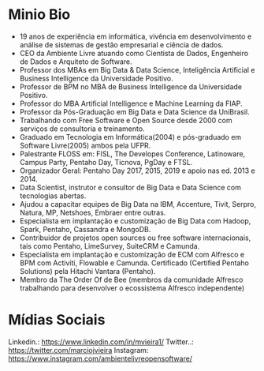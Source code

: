 # Minio Bio
* 19 anos de experiência em informática, vivência em desenvolvimento e análise de sistemas de gestão empresarial e ciência de dados.
* CEO da Ambiente Livre atuando como Cientista de Dados, Engenheiro de Dados e Arquiteto de Software. 
* Professor dos MBAs em Big Data & Data Science, Inteligência Artificial e Business Intelligence da Universidade Positivo.
* Professor de BPM no MBA de Business Intelligence da Universidade Positivo. 
* Professor do MBA Artificial Intelligence e Machine Learning da FIAP. 
* Professor da Pós-Graduação em Big Data e Data Science da UniBrasil. 
* Trabalhando com Free Software e Open Source desde 2000 com serviços de consultoria e treinamento. 
* Graduado em Tecnologia em Informática(2004) e pós-graduado em Software Livre(2005) ambos pela UFPR. 
* Palestrante FLOSS em: FISL, The Developes Conference, Latinoware, Campus Party, Pentaho Day, Ticnova, PgDay e FTSL. 
* Organizador Geral: Pentaho Day 2017, 2015, 2019 e apoio nas ed. 2013 e 2014.
* Data Scientist, instrutor e consultor de Big Data e Data Science com tecnologias abertas. 
* Ajudou a capacitar equipes de Big Data na IBM, Accenture, Tivit, Serpro, Natura, MP, Netshoes, Embraer entre outras.
* Especialista em implantação e customização de Big Data com Hadoop, Spark, Pentaho, Cassandra e MongoDB. 
* Contribuidor de projetos open sources ou free software internacionais, tais como Pentaho, LimeSurvey, SuiteCRM e Camunda. 
* Especialista em implantação e customização de ECM com Alfresco e BPM com Activiti, Flowable e Camunda. Certificado (Certified Pentaho Solutions) pela Hitachi Vantara (Pentaho).
* Membro da The Order Of de Bee (membros da comunidade Alfresco trabalhando para desenvolver o ecossistema Alfresco independente) 

# Mídias Sociais
Linkedin.: https://www.linkedin.com/in/mvieira1/
Twitter..: https://twitter.com/marciojvieira 
Instagram: https://www.instagram.com/ambientelivreopensoftware/
